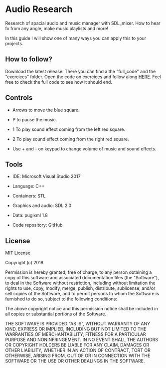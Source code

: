 # Audio Research
Research of spacial audio and music manager with SDL_mixer. How to hear fx from any angle, make music playlists and more!

In this guide I will show one of many ways you can apply this to your projects.

## How to follow?

Download the latest release. There you can find a the "full_code" and the "exercices" folder. Open the code on exercices and follow along [HERE](https://ricardogll.github.io/Audio-Research/). Feel free to check the full code to see how it should end.

## Controls

* Arrows to move the blue square.

* P to pause the music.

* 1 To play sound effect coming from the left red square.

* 2 To play sound effect coming from the right red square.

* Use + and - on keypad to change volume of music and sound effects.

## Tools

* IDE: Microsoft Visual Studio 2017

* Language: C++

* Containers: STL

* Graphics and audio: SDL 2.0

* Data: pugixml 1.8

* Code repository: GitHub

## License

MIT License

Copyright (c) 2018 

Permission is hereby granted, free of charge, to any person obtaining a copy
of this software and associated documentation files (the "Software"), to deal
in the Software without restriction, including without limitation the rights
to use, copy, modify, merge, publish, distribute, sublicense, and/or sell
copies of the Software, and to permit persons to whom the Software is
furnished to do so, subject to the following conditions:

The above copyright notice and this permission notice shall be included in all
copies or substantial portions of the Software.

THE SOFTWARE IS PROVIDED "AS IS", WITHOUT WARRANTY OF ANY KIND, EXPRESS OR
IMPLIED, INCLUDING BUT NOT LIMITED TO THE WARRANTIES OF MERCHANTABILITY,
FITNESS FOR A PARTICULAR PURPOSE AND NONINFRINGEMENT. IN NO EVENT SHALL THE
AUTHORS OR COPYRIGHT HOLDERS BE LIABLE FOR ANY CLAIM, DAMAGES OR OTHER
LIABILITY, WHETHER IN AN ACTION OF CONTRACT, TORT OR OTHERWISE, ARISING FROM,
OUT OF OR IN CONNECTION WITH THE SOFTWARE OR THE USE OR OTHER DEALINGS IN THE
SOFTWARE.
